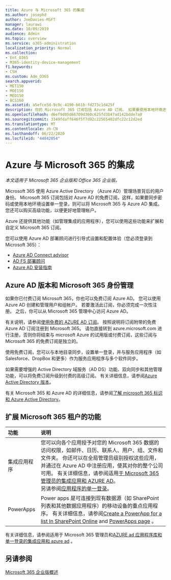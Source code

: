 ```yaml
---
title: Azure 与 Microsoft 365 的集成
ms.author: josephd
author: JoeDavies-MSFT
manager: laurawi
ms.date: 10/09/2019
audience: Admin
ms.topic: overview
ms.service: o365-administration
localization_priority: Normal
ms.collection:
- Ent_O365
- M365-identity-device-management
f1.keywords:
- CSH
ms.custom: Adm_O365
search.appverid:
- MET150
- MOE150
- MED150
- BCS160
ms.assetid: a5efce5d-9c9c-4190-b61b-fd273c1d425f
description: 你的 Microsoft 365 订阅包括 Azure AD 订阅。 如果要使用本地环境进行密码同步或单一登录，请将 Microsoft 365 与 Azure AD 集成。
ms.openlocfilehash: d6ef9d05d66709d360c625fd3b47ad142bdde7a0
ms.sourcegitcommit: 3349fdaff646f5f7d92c22565402dfc22c12d2ed
ms.translationtype: MT
ms.contentlocale: zh-CN
ms.lasthandoff: 06/22/2020
ms.locfileid: "44842054"
---
```

# <a name="azure-integration-with-microsoft-365"></a>Azure 与 Microsoft 365 的集成

*本文适用于 Microsoft 365 企业版和 Office 365 企业版。*

Microsoft 365 使用 Azure Active Directory （Azure AD）管理场景背后的用户身份。 Microsoft 365 订阅包括对 Azure AD 的免费订阅，这样，如果要同步密码或使用本地环境设置单一登录，则可以将 Microsoft 365 与 Azure AD 集成。 您还可以购买高级功能，以便更好地管理帐户。
  
Azure 还提供其他功能（如管理集成的应用程序），您可以使用这些功能来扩展和自定义 Microsoft 365 订阅。
  
您可以使用 Azure AD 部署顾问进行引导式设置和配置体验（您必须登录到 Microsoft 365）：

 - [Azure AD Connect advisor](https://aka.ms/aadconnectpwsync)
 - [AD FS 部署顾问](https://aka.ms/adfsguidance)
 - [Azure AD 安装指南](https://aka.ms/aadpguidance)
  
## <a name="azure-ad-editions-and-microsoft-365-identity-management"></a>Azure AD 版本和 Microsoft 365 身份管理

如果你已付费订阅 Microsoft 365，你也可以免费订阅 Azure AD。 您可以使用 Azure AD 创建和管理用户和组帐户。 若要激活此订阅，你必须完成一次性注册。 之后，你可以从 Microsoft 365 管理中心访问 Azure AD。 

有关说明，请参阅[使用免费的 AZURE AD 订阅](https://go.microsoft.com/fwlink/p/?LinkId=617127)。 按照说明将订阅附带的免费 Azure AD 订阅注册到 Microsoft 365。 请勿直接转到 azure.microsoft.com 进行注册，否则你将结束与 microsoft Azure 的试用版或付费订阅，这些订阅与 Microsoft 365 的免费订阅是独立的。 
  
使用免费订阅，您可以与本地目录同步，设置单一登录，并与服务应用程序（如 Salesforce、DropBox 和更多）作为服务应用程序与多个软件同步。
  
如果需要增强的 Active Directory 域服务（AD DS）功能、双向同步和其他管理功能，可以将免费订阅升级到付费的高级订阅。 有关详细信息，请参阅[Azure Active Directory 版本](https://azure.microsoft.com/pricing/details/active-directory/)。
  
有关 Microsoft 365 和 Azure AD 的详细信息，请参阅[了解 microsoft 365 标识和 Azure Active Directory](about-office-365-identity.md)。
  
## <a name="extend-the-capabilities-of-your-microsoft-365-tenant"></a>扩展 Microsoft 365 租户的功能

|**功能**|**说明**|
|:-----|:-----|
|集成应用程序  <br/> |您可以向各个应用授予对您的 Microsoft 365 数据的访问权限，如邮件、日历、联系人、用户、组、文件和文件夹。 你还可以在全局管理员级别授权这些应用，并通过在 Azure AD 中注册应用，使其对你的整个公司可用。 有关详细信息，请参阅适用[于 Microsoft 365 管理员的集成应用和 AZURE AD](https://support.office.com/article/cb2250e3-451e-416f-bf4e-363549652c2a)。  <br/> 另请参阅[应用程序的单一登录](https://go.microsoft.com/fwlink/p/?LinkId=698604)。  <br/> |
|PowerApps  <br/> | Power apps 是可连接到现有数据源（如 SharePoint 列表和其他数据应用程序）的移动设备的重点应用程序。 有关详细信息，请参阅[Create a PowerApp for a list In SharePoint Online](https://support.office.com/article/9338b2d2-67ac-4b81-8e67-97da27e5e9ab) and [PowerApps page](https://powerapps.microsoft.com/) 。  <br/> |
   
有关详细信息，请参阅适用于 Microsoft 365 管理员和[AZURE ad 应用程序库和单一登录](https://docs.microsoft.com/azure/active-directory/manage-apps/what-is-single-sign-on)[的集成应用和 azure ad](integrated-apps-and-azure-ads.md) 。

## <a name="see-also"></a>另请参阅

[Microsoft 365 企业版概述](https://docs.microsoft.com/microsoft-365/enterprise/microsoft-365-overview)
